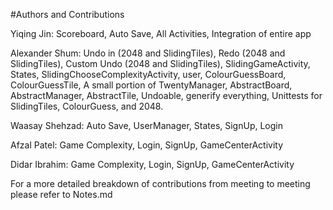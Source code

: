#Authors and Contributions

Yiqing Jin: Scoreboard, Auto Save, All Activities, Integration of entire app

Alexander Shum: Undo in (2048 and SlidingTiles), Redo (2048 and SlidingTiles), Custom Undo (2048 and SlidingTiles),
                SlidingGameActivity, States, SlidingChooseComplexityActivity, user, ColourGuessBoard,
                ColourGuessTile, A small portion of TwentyManager, AbstractBoard, AbstractManager,
                AbstractTile, Undoable, generify everything,
                Unittests for SlidingTiles, ColourGuess, and 2048.

Waasay Shehzad: Auto Save, UserManager, States, SignUp, Login

Afzal Patel: Game Complexity, Login, SignUp, GameCenterActivity

Didar Ibrahim: Game Complexity, Login, SignUp, GameCenterActivity


For a more detailed breakdown of contributions from meeting to meeting please refer to Notes.md
